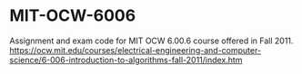 # MIT-OCW-6006

Assignment and exam code for MIT OCW 6.00.6 course offered in Fall 2011. https://ocw.mit.edu/courses/electrical-engineering-and-computer-science/6-006-introduction-to-algorithms-fall-2011/index.htm
